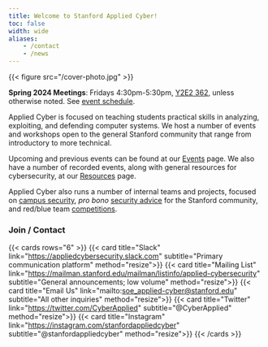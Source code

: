 ```yaml
---
title: Welcome to Stanford Applied Cyber!
toc: false
width: wide
aliases:
    - /contact
    - /news
---
```


{{< figure src="/cover-photo.jpg" >}}

**Spring 2024 Meetings**: Fridays 4:30pm-5:30pm, [Y2E2 362](https://campus-map.stanford.edu/?srch=Y2E2), unless otherwise noted. See [event schedule](https://docs.google.com/spreadsheets/d/1BRya2g0tXbu1OQDVHjcpaixstF0pof3E1WKAKlbYOjU/).

Applied Cyber is focused on teaching students practical skills in analyzing, exploiting, and defending computer systems. We host a number of events and workshops open to the general Stanford community that range from introductory to more technical.

Upcoming and previous events can be found at our [Events](/events) page. We also have a number of recorded events, along with general resources for cybersecurity, at our [Resources](/resources) page. 

Applied Cyber also runs a number of internal teams and projects, focused on [campus security](/projects), *pro bono* [security advice](https://securityclinic.org) for the Stanford community, and red/blue team [competitions](/competitions).

### Join / Contact

{{< cards rows="6" >}}
{{< card title="Slack" link="https://appliedcybersecurity.slack.com" subtitle="Primary communication platform" method="resize">}}
{{< card title="Mailing List" link="https://mailman.stanford.edu/mailman/listinfo/applied-cybersecurity" subtitle="General announcements; low volume" method="resize">}}
{{< card title="Email Us" link="mailto:soe_applied-cyber@stanford.edu" subtitle="All other inquiries" method="resize">}}
{{< card title="Twitter" link="https://twitter.com/CyberApplied" subtitle="@CyberApplied" method="resize">}}
{{< card title="Instagram" link="https://instagram.com/stanfordappliedcyber" subtitle="@stanfordappliedcyber" method="resize">}}
{{< /cards >}}
